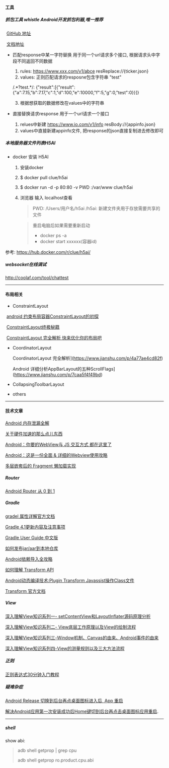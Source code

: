 
#### 工具 

##### 抓包工具 whistle Android开发抓包利器,唯一推荐

​       [GitHub 地址](https://github.com/avwo/whistle/blob/master/README-zh_CN.md)

​       [文档地址](http://wproxy.org/whistle/)

- 匹配response中某一字符替换  用于同一个url请求多个接口, 根据请求头中字段不同返回不同数据

  1. rules: https://www.xxx.com/v1/abce resReplace://{ticker.json}
  2. values: 正则匹配请求的resposne包含字符串 "test"

  /.\*?test.\*/:  {"result":[{"result":{"a":7.15,"b":7.17,"c":1,"d":100,"e":10000,"f":5,"g":0,"test":0}}]}

  3. 根据想获取的数据修改在values中的字符串

- 直接替换请求response 用于一个url请求一个接口

  1. relues中新建 https://www.io.com/v1/info  resBody://{appinfo.json}
  2. values中直接新建appinfo文件, 把response的json直接复制进去修改即可

##### 本地服务器文件列表H5AI

- docker 安装 H5AI

  1. 安装docker

  2. $ docker pull clue/h5ai

  3. $ docker run -d -p 80:80 -v PWD :/var/www clue/h5ai

  4. 浏览器 输入 localhost查看

     > PWD:  /Users/用户名/h5ai   /h5ai: 新建文件夹用于存放需要共享的文件

     > 重启电脑后如果需要重新启动   
     >
     > - docker ps -a
     > - docker start xxxxxx(容器id)

参考: [<https://hub.docker.com/r/clue/h5ai/>](<https://hub.docker.com/r/clue/h5ai/>)

##### websocket在线调试

<http://coolaf.com/tool/chattest>

---

#### 布局相关

* ConstraintLayout

​       [android 约束布局容器ConstraintLayout的初探](https://www.jianshu.com/p/5423989756e8)

​       [ConstraintLayout终极秘籍](<http://blog.chengyunfeng.com/?p=1030>)

​	[ConstraintLayout 完全解析 快来优化你的布局吧](<https://blog.csdn.net/lmj623565791/article/details/78011599>)

* CoordinatorLayout 

  CoordinatorLayout 完全解析](https://www.jianshu.com/p/4a77ae4cd82f) 

  Android 详细分析AppBarLayout的五种ScrollFlags](https://www.jianshu.com/p/7caa5f4f49bd) 

* CollapsingToolbarLayout 

  

* others 

   

---

#### 技术文章  

[Android 内存泄漏全解](<https://juejin.im/entry/57c966b05bbb500074e1d4a4>)

[关于硬件加速的那么点儿东西](<https://www.jianshu.com/p/9cd7097a4fcf>)

[Android：你要的WebView与 JS 交互方式 都在这里了](<https://blog.csdn.net/carson_ho/article/details/64904691>)

[Android：这是一份全面 & 详细的Webview使用攻略](<https://www.jianshu.com/p/3c94ae673e2a>)

[多层嵌套后的 Fragment 懒加载实现](https://juejin.im/post/5adcb0e36fb9a07aa7673fbc)

##### Router

[Android Router 从 0 到 1](<https://juejin.im/entry/5897a1c8128fe10058e76368>)

#####  Gradle

[gradel 属性详解官方文档](<https://google.github.io/android-gradle-dsl/current/com.android.build.gradle.BaseExtension.html>)

[Gradle 4.1更新内容及注意事项](<https://my.oschina.net/u/3389024/blog/1605822>)

[Gradle User Guide 中文版](<https://dongchuan.gitbooks.io/gradle-user-guide-/>)

[如何发布jar/aar到本地仓库](<https://www.jianshu.com/p/0629548ab5a4>)

[Android依赖导入全攻略](<https://juejin.im/post/5acd6daaf265da238a30ca73>)

[如何理解 Transform API](<https://juejin.im/entry/59776f2bf265da6c4741db2b>)

[Android动态编译技术:Plugin Transform Javassist操作Class文件](<https://blog.csdn.net/yulong0809/article/details/77752098>)

[Transform 官方文档](<http://google.github.io/android-gradle-dsl/javadoc/> )

##### View

[深入理解View知识系列一- setContentView和LayoutInflater源码原理分析](http://blog.csdn.net/yulong0809/article/details/79277574)

[深入理解View知识系列二- View底层工作原理以及View的绘制流程](http://blog.csdn.net/yulong0809/article/details/79277594)

[深入理解View知识系列三-Window机制、Canvas的由来、Android事件的由来](http://blog.csdn.net/yulong0809/article/details/79277633)

[深入理解View知识系列四-View的测量规则以及三大方法流程](http://blog.csdn.net/yulong0809/article/details/79277667)



##### 正则

[正则表达式30分钟入门教程](<http://deerchao.net/tutorials/regex/regex.htm>)



##### 疑难杂症  

[Android Release 切换到后台再点桌面图标进入后, App 重启](<https://blog.csdn.net/stupid56862/article/details/82219554>)

[解决Android应用第一次安装成功后Home键切到后台再点击桌面图标应用重启](<https://www.jianshu.com/p/9757ce0c69a5>). 





---

##### shell

show abi:   

>  adb shell getprop | grep cpu
>
>  adb shell getprop ro.product.cpu.abi